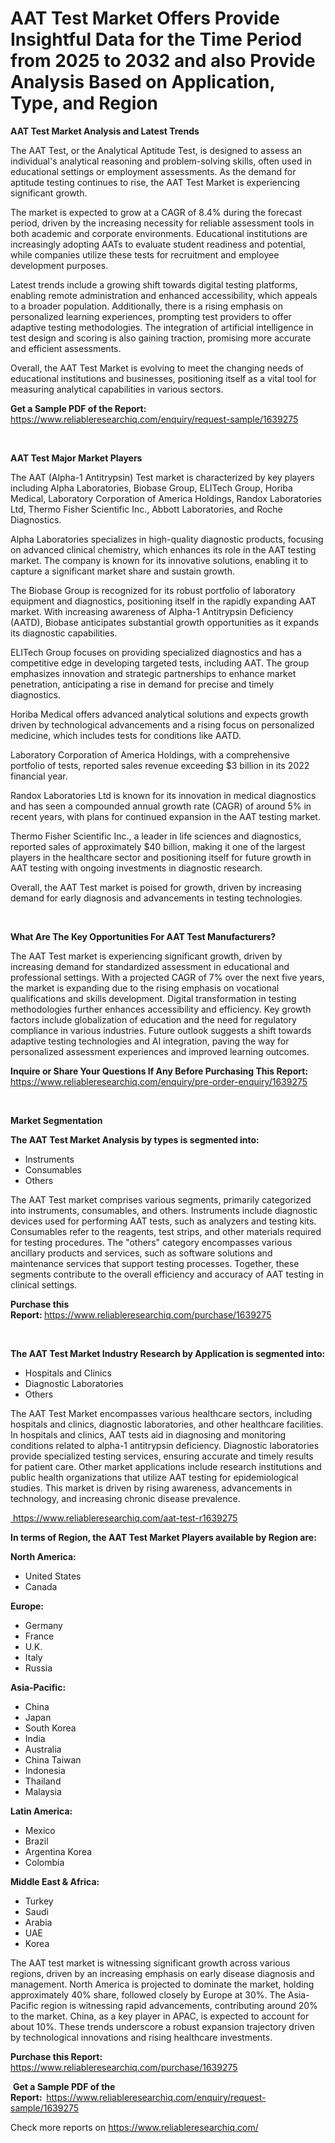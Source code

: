 <p><h1>AAT Test Market Offers Provide Insightful Data for the Time Period from 2025 to 2032 and also Provide Analysis Based on Application, Type, and Region</h1></p><p><strong>AAT Test Market Analysis and Latest Trends</strong></p>
<p><p>The AAT Test, or the Analytical Aptitude Test, is designed to assess an individual's analytical reasoning and problem-solving skills, often used in educational settings or employment assessments. As the demand for aptitude testing continues to rise, the AAT Test Market is experiencing significant growth. </p><p>The market is expected to grow at a CAGR of 8.4% during the forecast period, driven by the increasing necessity for reliable assessment tools in both academic and corporate environments. Educational institutions are increasingly adopting AATs to evaluate student readiness and potential, while companies utilize these tests for recruitment and employee development purposes. </p><p>Latest trends include a growing shift towards digital testing platforms, enabling remote administration and enhanced accessibility, which appeals to a broader population. Additionally, there is a rising emphasis on personalized learning experiences, prompting test providers to offer adaptive testing methodologies. The integration of artificial intelligence in test design and scoring is also gaining traction, promising more accurate and efficient assessments. </p><p>Overall, the AAT Test Market is evolving to meet the changing needs of educational institutions and businesses, positioning itself as a vital tool for measuring analytical capabilities in various sectors.</p></p>
<p><strong>Get a Sample PDF of the Report:&nbsp;</strong> <a href="https://www.reliableresearchiq.com/enquiry/request-sample/1639275?utm_campaign=1123&utm_medium=2&utm_source=Github&utm_content=ia&utm_term=03032025&utm_id=aat-test">https://www.reliableresearchiq.com/enquiry/request-sample/1639275</a></p>
<p>&nbsp;</p>
<p><strong>AAT Test Major Market Players</strong></p>
<p><p>The AAT (Alpha-1 Antitrypsin) Test market is characterized by key players including Alpha Laboratories, Biobase Group, ELITech Group, Horiba Medical, Laboratory Corporation of America Holdings, Randox Laboratories Ltd, Thermo Fisher Scientific Inc., Abbott Laboratories, and Roche Diagnostics. </p><p>Alpha Laboratories specializes in high-quality diagnostic products, focusing on advanced clinical chemistry, which enhances its role in the AAT testing market. The company is known for its innovative solutions, enabling it to capture a significant market share and sustain growth.</p><p>The Biobase Group is recognized for its robust portfolio of laboratory equipment and diagnostics, positioning itself in the rapidly expanding AAT market. With increasing awareness of Alpha-1 Antitrypsin Deficiency (AATD), Biobase anticipates substantial growth opportunities as it expands its diagnostic capabilities.</p><p>ELITech Group focuses on providing specialized diagnostics and has a competitive edge in developing targeted tests, including AAT. The group emphasizes innovation and strategic partnerships to enhance market penetration, anticipating a rise in demand for precise and timely diagnostics.</p><p>Horiba Medical offers advanced analytical solutions and expects growth driven by technological advancements and a rising focus on personalized medicine, which includes tests for conditions like AATD. </p><p>Laboratory Corporation of America Holdings, with a comprehensive portfolio of tests, reported sales revenue exceeding $3 billion in its 2022 financial year. </p><p>Randox Laboratories Ltd is known for its innovation in medical diagnostics and has seen a compounded annual growth rate (CAGR) of around 5% in recent years, with plans for continued expansion in the AAT testing market.</p><p>Thermo Fisher Scientific Inc., a leader in life sciences and diagnostics, reported sales of approximately $40 billion, making it one of the largest players in the healthcare sector and positioning itself for future growth in AAT testing with ongoing investments in diagnostic research.</p><p>Overall, the AAT Test market is poised for growth, driven by increasing demand for early diagnosis and advancements in testing technologies.</p></p>
<p>&nbsp;</p>
<p><strong>What Are The Key Opportunities For AAT Test Manufacturers?</strong></p>
<p><p>The AAT Test market is experiencing significant growth, driven by increasing demand for standardized assessment in educational and professional settings. With a projected CAGR of 7% over the next five years, the market is expanding due to the rising emphasis on vocational qualifications and skills development. Digital transformation in testing methodologies further enhances accessibility and efficiency. Key growth factors include globalization of education and the need for regulatory compliance in various industries. Future outlook suggests a shift towards adaptive testing technologies and AI integration, paving the way for personalized assessment experiences and improved learning outcomes.</p></p>
<p><strong>Inquire or Share Your Questions If Any Before Purchasing This Report:</strong> <a href="https://www.reliableresearchiq.com/enquiry/pre-order-enquiry/1639275?utm_campaign=1123&utm_medium=2&utm_source=Github&utm_content=ia&utm_term=03032025&utm_id=aat-test">https://www.reliableresearchiq.com/enquiry/pre-order-enquiry/1639275</a></p>
<p>&nbsp;</p>
<p><strong>Market Segmentation</strong></p>
<p><strong>The AAT Test Market Analysis by types is segmented into:</strong></p>
<p><ul><li>Instruments</li><li>Consumables</li><li>Others</li></ul></p>
<p><p>The AAT Test market comprises various segments, primarily categorized into instruments, consumables, and others. Instruments include diagnostic devices used for performing AAT tests, such as analyzers and testing kits. Consumables refer to the reagents, test strips, and other materials required for testing procedures. The "others" category encompasses various ancillary products and services, such as software solutions and maintenance services that support testing processes. Together, these segments contribute to the overall efficiency and accuracy of AAT testing in clinical settings.</p></p>
<p><strong>Purchase this Report:&nbsp;</strong><a href="https://www.reliableresearchiq.com/purchase/1639275?utm_campaign=1123&utm_medium=2&utm_source=Github&utm_content=ia&utm_term=03032025&utm_id=aat-test">https://www.reliableresearchiq.com/purchase/1639275</a></p>
<p>&nbsp;</p>
<p><strong>The AAT Test Market Industry Research by Application is segmented into:</strong></p>
<p><ul><li>Hospitals and Clinics</li><li>Diagnostic Laboratories</li><li>Others</li></ul></p>
<p><p>The AAT Test Market encompasses various healthcare sectors, including hospitals and clinics, diagnostic laboratories, and other healthcare facilities. In hospitals and clinics, AAT tests aid in diagnosing and monitoring conditions related to alpha-1 antitrypsin deficiency. Diagnostic laboratories provide specialized testing services, ensuring accurate and timely results for patient care. Other market applications include research institutions and public health organizations that utilize AAT testing for epidemiological studies. This market is driven by rising awareness, advancements in technology, and increasing chronic disease prevalence.</p></p>
<p><a href="https://www.reliableresearchiq.com/aat-test-r1639275?utm_campaign=1123&utm_medium=2&utm_source=Github&utm_content=ia&utm_term=03032025&utm_id=aat-test">&nbsp;https://www.reliableresearchiq.com/aat-test-r1639275</a></p>
<p><strong>In terms of Region, the AAT Test Market Players available by Region are:</strong></p>
<p>
    <p> <strong> North America: </strong>
        <ul>
            <li>United States</li>
            <li>Canada</li>
        </ul>
        </p> 
    <p> <strong> Europe: </strong>
        <ul>
            <li>Germany</li>
            <li>France</li>
            <li>U.K.</li>
            <li>Italy</li>
            <li>Russia</li>
        </ul>
        </p> 
    <p> <strong> Asia-Pacific: </strong>
        <ul>
            <li>China</li>
            <li>Japan</li>
            <li>South Korea</li>
            <li>India</li>
            <li>Australia</li>
            <li>China Taiwan</li>
            <li>Indonesia</li>
            <li>Thailand</li>
            <li>Malaysia</li>
        </ul>
        </p> 
    <p> <strong> Latin America: </strong>
        <ul>
            <li>Mexico</li>
            <li>Brazil</li>
            <li>Argentina Korea</li>
            <li>Colombia</li>
        </ul>
        </p> 
    <p> <strong> Middle East & Africa: </strong>
        <ul>
            <li>Turkey</li>
            <li>Saudi</li>
            <li>Arabia</li>
            <li>UAE</li>
            <li>Korea</li>
        </ul>
    </p>
    </p>
<p><p>The AAT test market is witnessing significant growth across various regions, driven by an increasing emphasis on early disease diagnosis and management. North America is projected to dominate the market, holding approximately 40% share, followed closely by Europe at 30%. The Asia-Pacific region is witnessing rapid advancements, contributing around 20% to the market. China, as a key player in APAC, is expected to account for about 10%. These trends underscore a robust expansion trajectory driven by technological innovations and rising healthcare investments.</p></p>
<p><strong>Purchase this Report: </strong><a href="https://www.reliableresearchiq.com/purchase/1639275?utm_campaign=1123&utm_medium=2&utm_source=Github&utm_content=ia&utm_term=03032025&utm_id=aat-test">https://www.reliableresearchiq.com/purchase/1639275</a></p>
<p>&nbsp;<strong>Get a Sample PDF of the Report:&nbsp;&nbsp;</strong><a href="https://www.reliableresearchiq.com/enquiry/request-sample/1639275?utm_campaign=1123&utm_medium=2&utm_source=Github&utm_content=ia&utm_term=03032025&utm_id=aat-test">https://www.reliableresearchiq.com/enquiry/request-sample/1639275</a></p>
<p><strong></strong></p>
<p>Check more reports on <a href="https://www.reliableresearchiq.com/?utm_campaign=1123&utm_medium=2&utm_source=Github&utm_content=ia&utm_term=03032025&utm_id=aat-test">https://www.reliableresearchiq.com/</a></p>
